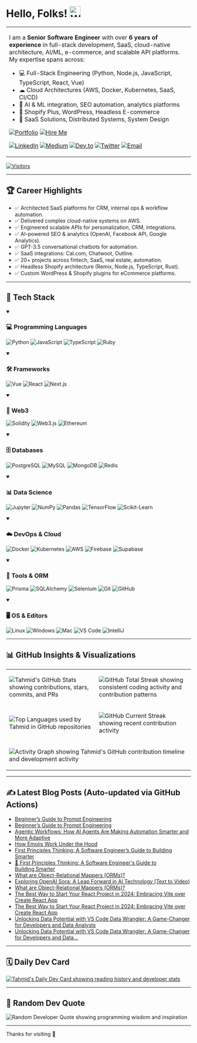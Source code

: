 <!--
Author: Tahmid Bin Taslim Rafi
Updated: June 2025 - FINAL PRODUCTION README
-->

# Hello, Folks! <img src="https://raw.githubusercontent.com/MartinHeinz/MartinHeinz/master/wave.gif" width="30px" height="30px" alt="Waving Hand Animation" />

<table>
<tr>
<td>

I am a **Senior Software Engineer** with over **6 years of experience** in full-stack development, SaaS, cloud-native architecture, AI/ML, e-commerce, and scalable API platforms. My expertise spans across:

- 💻 Full-Stack Engineering (Python, Node.js, JavaScript, TypeScript, React, Vue)
- ☁ Cloud Architectures (AWS, Docker, Kubernetes, SaaS, CI/CD)
- 🧠 AI & ML integration, SEO automation, analytics platforms
- 🛒 Shopify Plus, WordPress, Headless E-commerce
- 🚀 SaaS Solutions, Distributed Systems, System Design

[![Portfolio](https://img.shields.io/badge/Portfolio-Visit-blue?style=for-the-badge "Visit Tahmid's Portfolio Website")](https://tahmid-github-io.vercel.app/)
[![Hire Me](https://img.shields.io/badge/Hire%20Me-Iglu-blueviolet?style=for-the-badge "Hire Tahmid as Senior Software Developer")](https://iglu.net/talent/senior-software-developer/)

[![LinkedIn](https://img.shields.io/badge/LinkedIn-Connect-blue?style=flat&logo=linkedin "Connect with Tahmid on LinkedIn")](https://www.linkedin.com/in/tahmid-bin-taslim/)
[![Medium](https://img.shields.io/badge/Medium-Blog-black?style=flat&logo=medium "Read Tahmid's articles on Medium")](https://tahmidbintaslimrafi.medium.com/)
[![Dev.to](https://img.shields.io/badge/Dev.to-Blog-black?style=flat&logo=devdotto "Follow Tahmid on Dev.to")](https://dev.to/tahmidbintaslimrafi)
[![Twitter](https://img.shields.io/badge/Twitter-Follow-blue?style=flat&logo=twitter "Follow Tahmid on Twitter")](https://twitter.com/RAFI_it100)
[![Email](https://img.shields.io/badge/Email-Contact-red?style=flat&logo=gmail "Email Tahmid")](mailto:tahmidbintaslimrafi@gmail.com)

</td>
</tr>
</table>

[![Visitors](https://komarev.com/ghpvc/?username=tahmidbintaslim&style=flat-square&color=blue)](https://github.com/tahmidbintaslim)

---

## 🏆 Career Highlights

- ✅ Architected SaaS platforms for CRM, internal ops & workflow automation.
- ✅ Delivered complex cloud-native systems on AWS.
- ✅ Engineered scalable APIs for personalization, CRM, integrations.
- ✅ AI-powered SEO & analytics (OpenAI, Facebook API, Google Analytics).
- ✅ GPT-3.5 conversational chatbots for automation.
- ✅ SaaS integrations: Cal.com, Chatwoot, Outline.
- ✅ 20+ projects across fintech, SaaS, real estate, automation.
- ✅ Headless Shopify architecture (Remix, Node.js, TypeScript, Rust).
- ✅ Custom WordPress & Shopify plugins for eCommerce platforms.

---

## 🔧 Tech Stack

<details open>
<summary><h3>💻 Programming Languages</h3></summary>
<div>

![Python](https://img.shields.io/badge/Code-Python-informational?style=flat&logo=python&logoColor=white&color=2bbc8a)
![JavaScript](https://img.shields.io/badge/Code-JavaScript-informational?style=flat&logo=javascript&logoColor=white&color=2bbc8a)
![TypeScript](https://img.shields.io/badge/Code-TypeScript-informational?style=flat&logo=typescript&logoColor=white&color=3178C6)
![Ruby](https://img.shields.io/badge/Code-Ruby-informational?style=flat&logo=ruby&logoColor=white&color=CC342D)

</div>
</details>

<details open>
<summary><h3>🛠️ Frameworks</h3></summary>
<div>

![Vue](https://img.shields.io/badge/Framework-Vue-informational?style=flat&logo=vuedotjs&logoColor=white&color=4FC08D)
![React](https://img.shields.io/badge/Framework-React-informational?style=flat&logo=react&logoColor=white&color=61DAFB)
![Next.js](https://img.shields.io/badge/Framework-Next-informational?style=flat&logo=nextdotjs&logoColor=white&color=61DAFB)

</div>
</details>

<details open>
<summary><h3>🔗 Web3</h3></summary>
<div>

![Solidity](https://img.shields.io/badge/Web3-Solidity-informational?style=flat&logo=solidity&logoColor=white&color=363636)
![Web3.js](https://img.shields.io/badge/Web3-Web3js-informational?style=flat&logo=web3dotjs&logoColor=white&color=F16822)
![Ethereum](https://img.shields.io/badge/Web3-Ethereum-informational?style=flat&logo=ethereum&logoColor=white&color=3C3C3D)

</div>
</details>

<details open>
<summary><h3>🗄️ Databases</h3></summary>
<div>

![PostgreSQL](https://img.shields.io/badge/Database-PostgreSQL-informational?style=flat&logo=postgresql&logoColor=white&color=4169E1)
![MySQL](https://img.shields.io/badge/Database-MySQL-informational?style=flat&logo=mysql&logoColor=white&color=4479A1)
![MongoDB](https://img.shields.io/badge/Database-MongoDB-informational?style=flat&logo=mongodb&logoColor=white&color=47A248)
![Redis](https://img.shields.io/badge/Database-Redis-informational?style=flat&logo=redis&logoColor=white&color=DC382D)

</div>
</details>

<details open>
<summary><h3>📊 Data Science</h3></summary>
<div>

![Jupyter](https://img.shields.io/badge/DS-Jupyter-informational?style=flat&logo=jupyter&logoColor=white&color=F37626)
![NumPy](https://img.shields.io/badge/DS-NumPy-informational?style=flat&logo=numpy&logoColor=white&color=013243)
![Pandas](https://img.shields.io/badge/DS-Pandas-informational?style=flat&logo=pandas&logoColor=white&color=150458)
![TensorFlow](https://img.shields.io/badge/DS-TensorFlow-informational?style=flat&logo=tensorflow&logoColor=white&color=FF6F00)
![Scikit-Learn](https://img.shields.io/badge/DS-ScikitLearn-informational?style=flat&logo=scikitlearn&logoColor=white&color=F7931E)

</div>
</details>

<details open>
<summary><h3>☁️ DevOps & Cloud</h3></summary>
<div>

![Docker](https://img.shields.io/badge/Tools-Docker-informational?style=flat&logo=docker&logoColor=white&color=2496ED)
![Kubernetes](https://img.shields.io/badge/Tools-Kubernetes-informational?style=flat&logo=kubernetes&logoColor=white&color=326CE5)
![AWS](https://img.shields.io/badge/Cloud-AWS-informational?style=flat&logo=amazonaws&logoColor=white&color=232F3E)
![Firebase](https://img.shields.io/badge/Cloud-Firebase-informational?style=flat&logo=firebase&logoColor=white&color=FFCA28)
![Supabase](https://img.shields.io/badge/Cloud-Supabase-informational?style=flat&logo=supabase&logoColor=white&color=3FCF8E)

</div>
</details>

<details open>
<summary><h3>🧰 Tools & ORM</h3></summary>
<div>

![Prisma](https://img.shields.io/badge/ORM-Prisma-informational?style=flat&logo=prisma&logoColor=white&color=2D3748)
![SQLAlchemy](https://img.shields.io/badge/ORM-SQLAlchemy-informational?style=flat&logo=sqlalchemy&logoColor=white&color=D71F00)
![Selenium](https://img.shields.io/badge/Test-Selenium-informational?style=flat&logo=selenium&logoColor=white&color=43B02A)
![Git](https://img.shields.io/badge/Tools-Git-informational?style=flat&logo=git&logoColor=white&color=4EAA25)
![GitHub](https://img.shields.io/badge/Tools-GitHub-informational?style=flat&logo=github&logoColor=white&color=181717)

</div>
</details>

<details open>
<summary><h3>🖥️ OS & Editors</h3></summary>
<div>

![Linux](https://img.shields.io/badge/OS-Linux-informational?style=flat&logo=linux&logoColor=white&color=2bbc8a)
![Windows](https://img.shields.io/badge/OS-Windows-informational?style=flat&logo=windows&logoColor=white&color=0078D4)
![Mac](https://img.shields.io/badge/OS-Mac-informational?style=flat&logo=apple&logoColor=white&color=000000)
![VS Code](https://img.shields.io/badge/Editor-VS_Code-informational?style=flat&logo=visualstudiocode&logoColor=white&color=007ACC)
![IntelliJ](https://img.shields.io/badge/Editor-IntelliJ-informational?style=flat&logo=intellijidea&logoColor=white&color=000000)

</div>
</details>

---

## 📊 GitHub Insights & Visualizations

<table>
<tr>
<td>

![Tahmid's GitHub Stats showing contributions, stars, commits, and PRs](https://github-readme-stats.vercel.app/api?username=tahmidbintaslim&show_icons=true&theme=tokyonight)

</td>
<td>

![GitHub Total Streak showing consistent coding activity and contribution patterns](https://github-readme-streak-stats.herokuapp.com?user=tahmidbintaslim&theme=tokyonight&hide_border=false)

</td>
</tr>
<tr>
<td>

![Top Languages used by Tahmid in GitHub repositories](https://github-readme-stats.vercel.app/api/top-langs/?username=tahmidbintaslim&theme=tokyonight&size_weight=0.5&count_weight=0.5&layout=compact)

</td>
<td>

![GitHub Current Streak showing recent contribution activity](https://streak-stats.demolab.com?user=tahmidbintaslim&theme=tokyonight&hide_total_contributions=true&hide_longest_streak=true)

</td>
</tr>
<tr>
<td colspan="2">

![Activity Graph showing Tahmid's GitHub contribution timeline and development activity](https://github-readme-activity-graph.vercel.app/graph?username=tahmidbintaslim&theme=tokyo-night&hide_border=true)

</td>
</tr>
</table>

---

## ✍️ Latest Blog Posts (Auto-updated via GitHub Actions)

<!-- BLOG-POST-LIST:START -->

- [Beginner’s Guide to Prompt Engineering](https://medium.com/@tahmidbintaslimrafi/beginners-guide-to-prompt-engineering-adaea432e2ca?source=rss-bfc1983307a7------2)
- [Beginner’s Guide to Prompt Engineering](https://dev.to/tahmidbintaslim/beginners-guide-to-prompt-engineering-52pj)
- [Agentic Workflows: How AI Agents Are Making Automation Smarter and More Adaptive](https://medium.com/@tahmidbintaslimrafi/agentic-workflows-how-ai-agents-are-making-automation-smarter-and-more-adaptive-f185309ddcb9?source=rss-bfc1983307a7------2)
- [How Emojis Work Under the Hood](https://medium.com/@tahmidbintaslimrafi/how-emojis-work-under-the-hood-cdb0d08f3e4b?source=rss-bfc1983307a7------2)
- [First Principles Thinking: A Software Engineer’s Guide to Building Smarter](https://medium.com/@tahmidbintaslimrafi/first-principles-thinking-a-software-engineers-guide-to-building-smarter-7408236753f5?source=rss-bfc1983307a7------2)
- [🧠 First Principles Thinking: A Software Engineer&#39;s Guide to Building Smarter](https://dev.to/tahmidbintaslim/first-principles-thinking-a-software-engineers-guide-to-building-smarter-1c0g)
- [What are Object-Relational Mappers &lpar;ORMs&rpar;?](https://dev.to/tahmidbintaslim/what-are-object-relational-mappers-orms-4clb)
- [Exploring OpenAI Sora: A Leap Forward in AI Technology &lpar;Text to Video&rpar;](https://medium.com/@tahmidbintaslimrafi/exploring-openai-sora-a-leap-forward-in-ai-technology-text-to-video-63362fd2e4e0?source=rss-bfc1983307a7------2)
- [What are Object-Relational Mappers &lpar;ORMs&rpar;?](https://medium.com/@tahmidbintaslimrafi/what-are-object-relational-mappers-orms-bfb8333d1ea7?source=rss-bfc1983307a7------2)
- [The Best Way to Start Your React Project in 2024: Embracing Vite over Create React App](https://dev.to/tahmidbintaslim/the-best-way-to-start-your-react-project-in-2024-embracing-vite-over-create-react-app-57l)
- [The Best Way to Start Your React Project in 2024: Embracing Vite over Create React App](https://medium.com/@tahmidbintaslimrafi/the-best-way-to-start-your-react-project-in-2024-embracing-vite-over-create-react-app-39082ea8e9f0?source=rss-bfc1983307a7------2)
- [Unlocking Data Potential with VS Code Data Wrangler: A Game-Changer for Developers and Data Analysts](https://dev.to/tahmidbintaslim/unlocking-data-potential-with-vs-code-data-wrangler-a-game-changer-for-developers-and-data-analysts-57dk)
- [Unlocking Data Potential with VS Code Data Wrangler: A Game-Changer for Developers and Data…](https://medium.com/@tahmidbintaslimrafi/unlocking-data-potential-with-vs-code-data-wrangler-a-game-changer-for-developers-and-data-5d8bfbd7df2c?source=rss-bfc1983307a7------2)
<!-- BLOG-POST-LIST:END -->

---

## 🗓️ Daily Dev Card

[![Tahmid's Daily Dev Card showing reading history and developer stats](https://api.daily.dev/devcards/v2/VmNuhqLnqI2yFHNLZfsr7.png?r=nnv&type=wide)](https://app.daily.dev/tahmidbintaslim)

---

## 🎯 Random Dev Quote

![Random Developer Quote showing programming wisdom and inspiration](https://quotes-github-readme.vercel.app/api?type=horizontal&theme=tokyonight)

---

Thanks for visiting 🚀
